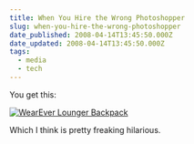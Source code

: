 ```yaml
---
title: When You Hire the Wrong Photoshopper
slug: when-you-hire-the-wrong-photoshopper
date_published: 2008-04-14T13:45:50.000Z
date_updated: 2008-04-14T13:45:50.000Z
tags:
  - media
  - tech
---
```


You get this:

[![WearEver Lounger Backpack](http://ecx.images-amazon.com/images/I/417TGNC7FBL._SS400_.jpg)](http://www.amazon.com/dp/B000ETL5U6/ref=nosim/?tag=web2list-20)

Which I think is pretty freaking hilarious.
